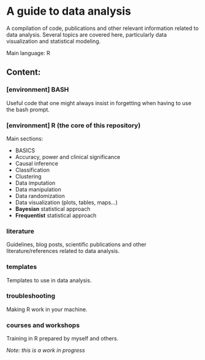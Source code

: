 # A guide to data analysis

A compilation of code, publications and other relevant information related to data analysis. Several topics are covered here, particularly data visualization and statistical modeling.

Main language: R


## Content:
### [environment] BASH

Useful code that one might always insist in forgetting when having to use the bash prompt.


### [environment] R **(the core of this repository)**

Main sections:
- BASICS
- Accuracy, power and clinical significance
- Causal inference
- Classification
- Clustering
- Data imputation
- Data manipulation
- Data randomization
- Data visualization (plots, tables, maps...)
- **Bayesian** statistical approach
- **Frequentist** statistical approach


### literature

Guidelines, blog posts, scientific publications and other literature/references related to data analysis.


### templates

Templates to use in data analysis.


### troubleshooting

Making R work in your machine.


### courses and workshops

Training in R prepared by myself and others.

*Note: this is a work in progress*
